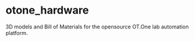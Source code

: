 # otone_hardware
3D models and Bill of Materials for the opensource OT.One lab automation platform.
